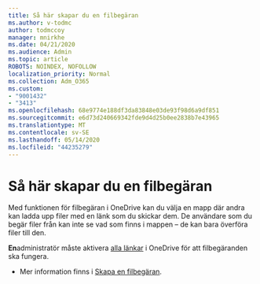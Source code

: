 ```yaml
---
title: Så här skapar du en filbegäran
ms.author: v-todmc
author: todmccoy
manager: mnirkhe
ms.date: 04/21/2020
ms.audience: Admin
ms.topic: article
ROBOTS: NOINDEX, NOFOLLOW
localization_priority: Normal
ms.collection: Adm_O365
ms.custom:
- "9001432"
- "3413"
ms.openlocfilehash: 68e9774e188df3da83848e03de93f98d6a9df851
ms.sourcegitcommit: e6d73d240669342fde9d4d25b0ee2838b7e43965
ms.translationtype: MT
ms.contentlocale: sv-SE
ms.lasthandoff: 05/14/2020
ms.locfileid: "44235279"
---
```

# <a name="how-to-create-a-file-request"></a>Så här skapar du en filbegäran

Med funktionen för filbegäran i OneDrive kan du välja en mapp där andra kan ladda upp filer med en länk som du skickar dem. De användare som du begär filer från kan inte se vad som finns i mappen – de kan bara överföra filer till den.

**En**administratör måste aktivera [alla länkar](https://docs.microsoft.com/sharepoint/turn-external-sharing-on-or-off) i OneDrive för att filbegäranden ska fungera.

- Mer information finns i [Skapa en filbegäran](https://support.office.com/article/create-a-file-request-f54aa7f8-2589-4421-b351-d415fc3b83af).
